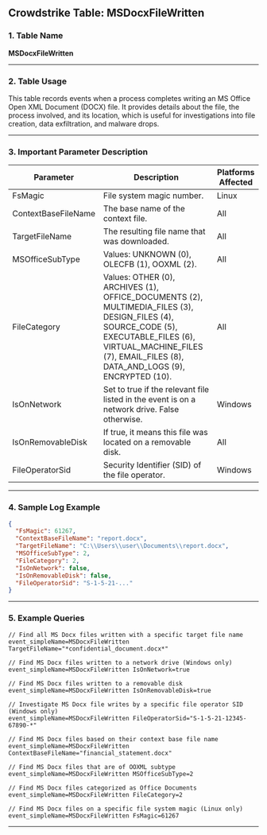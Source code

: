 ## Crowdstrike Table: MSDocxFileWritten

### 1. Table Name

**MSDocxFileWritten**

---

### 2. Table Usage

This table records events when a process completes writing an MS Office Open XML Document (DOCX) file. It provides details about the file, the process involved, and its location, which is useful for investigations into file creation, data exfiltration, and malware drops.

---

### 3. Important Parameter Description

| Parameter | Description | Platforms Affected |
|---|---|---|
| FsMagic | File system magic number. | Linux |
| ContextBaseFileName | The base name of the context file. | All |
| TargetFileName | The resulting file name that was downloaded. | All |
| MSOfficeSubType | Values: UNKNOWN (0), OLECFB (1), OOXML (2). | All |
| FileCategory | Values: OTHER (0), ARCHIVES (1), OFFICE_DOCUMENTS (2), MULTIMEDIA_FILES (3), DESIGN_FILES (4), SOURCE_CODE (5), EXECUTABLE_FILES (6), VIRTUAL_MACHINE_FILES (7), EMAIL_FILES (8), DATA_AND_LOGS (9), ENCRYPTED (10). | All |
| IsOnNetwork | Set to true if the relevant file listed in the event is on a network drive. False otherwise. | Windows |
| IsOnRemovableDisk | If true, it means this file was located on a removable disk. | All |
| FileOperatorSid | Security Identifier (SID) of the file operator. | Windows |

---

### 4. Sample Log Example

```json
{
  "FsMagic": 61267,
  "ContextBaseFileName": "report.docx",
  "TargetFileName": "C:\\Users\\user\\Documents\\report.docx",
  "MSOfficeSubType": 2,
  "FileCategory": 2,
  "IsOnNetwork": false,
  "IsOnRemovableDisk": false,
  "FileOperatorSid": "S-1-5-21-..."
}
```

---

### 5. Example Queries

```xql
// Find all MS Docx files written with a specific target file name
event_simpleName=MSDocxFileWritten TargetFileName="*confidential_document.docx*"

// Find MS Docx files written to a network drive (Windows only)
event_simpleName=MSDocxFileWritten IsOnNetwork=true

// Find MS Docx files written to a removable disk
event_simpleName=MSDocxFileWritten IsOnRemovableDisk=true

// Investigate MS Docx file writes by a specific file operator SID (Windows only)
event_simpleName=MSDocxFileWritten FileOperatorSid="S-1-5-21-12345-67890-*"

// Find MS Docx files based on their context base file name
event_simpleName=MSDocxFileWritten ContextBaseFileName="financial_statement.docx"

// Find MS Docx files that are of OOXML subtype
event_simpleName=MSDocxFileWritten MSOfficeSubType=2

// Find MS Docx files categorized as Office Documents
event_simpleName=MSDocxFileWritten FileCategory=2

// Find MS Docx files on a specific file system magic (Linux only)
event_simpleName=MSDocxFileWritten FsMagic=61267
```

---